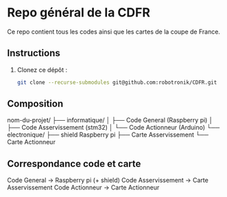 # Repo général de la CDFR

Ce repo contient tous les codes ainsi que les cartes de la coupe de France.

## Instructions

1. Clonez ce dépôt :
   ```bash
   git clone --recurse-submodules git@github.com:robotronik/CDFR.git

## Composition
nom-du-projet/
├── informatique/
│   ├── Code General (Raspberry pi)
│   ├── Code Asservissement (stm32)
│   └── Code Actionneur (Arduino)
└── electronique/
    ├── shield Raspberry pi
    ├── Carte Asservissement
    └── Carte Actionneur


## Correspondance code et carte

Code General -> Raspberry pi (+ shield)
Code Asservissement -> Carte Asservissement
Code Actionneur -> Carte Actionneur